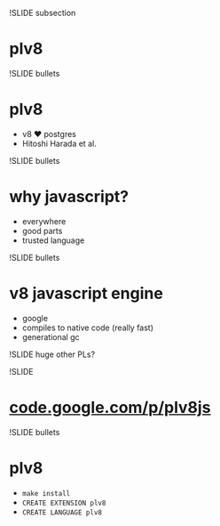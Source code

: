 !SLIDE subsection
# plv8

!SLIDE bullets
# plv8
* v8 ❤ postgres
* Hitoshi Harada et al.

!SLIDE bullets
# why javascript?
* everywhere
* good parts
* trusted language

!SLIDE bullets
# v8 javascript engine
* google
* compiles to native code (really fast)
* generational gc

!SLIDE huge
other PLs?

!SLIDE
# [code.google.com/p/plv8js](http://code.google.com/p/plv8js/)

!SLIDE bullets
# plv8
* `make install`
* `CREATE EXTENSION plv8`
* `CREATE LANGUAGE plv8`
